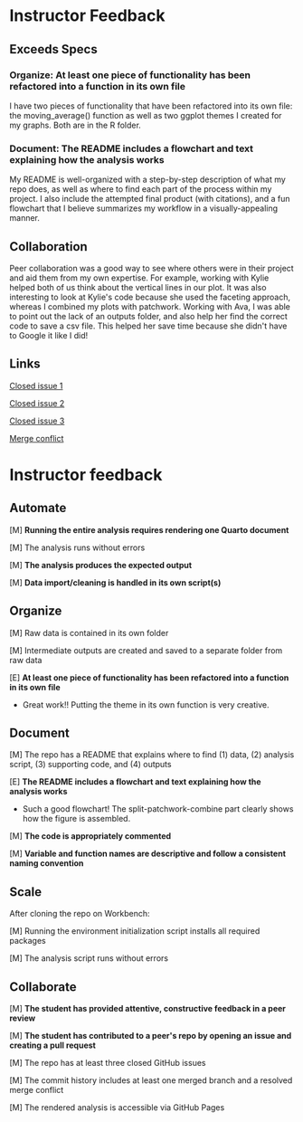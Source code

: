 # Instructor Feedback

## Exceeds Specs

### Organize: At least one piece of functionality has been refactored into a function in its own file

I have two pieces of functionality that have been refactored into its own file: the moving_average() function as well as two ggplot themes I created for my graphs. Both are in the R folder.

### Document: The README includes a flowchart and text explaining how the analysis works

My README is well-organized with a step-by-step description of what my repo does, as well as where to find each part of the process within my project. I also include the attempted final product (with citations), and a fun flowchart that I believe summarizes my workflow in a visually-appealing manner.

## Collaboration

Peer collaboration was a good way to see where others were in their project and aid them from my own expertise. For example, working with Kylie helped both of us think about the vertical lines in our plot. It was also interesting to look at Kylie's code because she used the faceting approach, whereas I combined my plots with patchwork. Working with Ava, I was able to point out the lack of an outputs folder, and also help her find the correct code to save a csv file. This helped her save time because she didn't have to Google it like I did!

## Links

[Closed issue 1](https://github.com/sofiasarak/eds214-finalproject/issues/13)

[Closed issue 2](https://github.com/sofiasarak/eds214-finalproject/issues/9)

[Closed issue 3](https://github.com/sofiasarak/eds214-finalproject/issues/3)

[Merge conflict](https://github.com/sofiasarak/eds214-finalproject/commit/ce0394fe863b2edd694ca42541598f99dbff4e1d)


# Instructor feedback

## Automate

[M] **Running the entire analysis requires rendering one Quarto document**

[M] The analysis runs without errors

[M] **The analysis produces the expected output**

[M] **Data import/cleaning is handled in its own script(s)**

## Organize

[M] Raw data is contained in its own folder

[M] Intermediate outputs are created and saved to a separate folder from raw data

[E] **At least one piece of functionality has been refactored into a function in its own file**

- Great work!! Putting the theme in its own function is very creative.

## Document

[M] The repo has a README that explains where to find (1) data, (2) analysis script, (3) supporting code, and (4) outputs

[E] **The README includes a flowchart and text explaining how the analysis works**

- Such a good flowchart! The split-patchwork-combine part clearly shows how the figure is assembled.

[M] **The code is appropriately commented**

[M] **Variable and function names are descriptive and follow a consistent naming convention**

## Scale

After cloning the repo on Workbench:

[M] Running the environment initialization script installs all required packages

[M] The analysis script runs without errors

## Collaborate

[M] **The student has provided attentive, constructive feedback in a peer review**

[M] **The student has contributed to a peer's repo by opening an issue and creating a pull request**

[M] The repo has at least three closed GitHub issues

[M] The commit history includes at least one merged branch and a resolved merge conflict

[M] The rendered analysis is accessible via GitHub Pages
